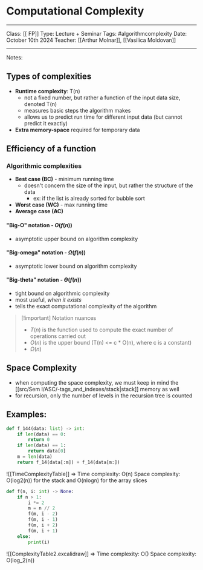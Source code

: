 # Computational Complexity
---
Class: [[ FP]]
Type: Lecture + Seminar
Tags: #algorithmcomplexity 
Date: October 10th 2024
Teacher: [[Arthur Molnar]], [[Vasilica Moldovan]]
___
Notes:
## Types of complexities
- **Runtime complexity**: T(n)
	 - not a fixed number, but rather a function of the input data size, denoted T(n)
	- measures basic steps the algorithm makes
	- allows us to predict run time for different input data (but cannot predict it exactly)
- **Extra memory-space** required for temporary data
## Efficiency of a function 
### Algorithmic complexities
- **Best case (BC)** - minimum running time
	- doesn't concern the size of the input, but rather the structure of the data
		- ex: if the list is already sorted for bubble sort 
- **Worst case (WC)** - max running time
- **Average case (AC)**
#### "Big-O" notation - $O(f(n))$
- asymptotic upper bound on algorithm complexity
#### "Big-omega" notation - $\Omega(f(n))$
- asymptotic lower bound on algorithm complexity
#### "Big-theta" notation - $\Theta(f(n))$
- tight bound on algorithmic complexity
- most useful, *when it exists*
- tells the exact computational complexity of the algorithm 

>[!important] Notation nuances
> - $T(n)$ is the function used to compute the exact number of operations carried out 
> - $O(n)$ is the upper bound (T(n) <= c * O(n), where c is a constant)
> - $\Omega(n)$ 
## Space Complexity
- when computing the space complexity, we must keep in mind the [[src/Sem I/ASC/-tags_and_indexes/stack|stack]] memory as well 
- for recursion, only the number of levels in the recursion tree is counted

## Examples: 
```python
def f_144(data: list) -> int:
	if len(data) == 0:
		return 0 
	if len(data) == 1:
		return data[0]
	m = len(data) 
	return f_14(data[:m]) + f_14(data[m:])
```
![[TimeComplexityTable]]
=>    Time complexity: O(n)
    Space complexity: O(log2(n)) for the stack and O(nlogn) for the array slices 

```python
def f(n, i: int) -> None:
	if n > 1:
		i *= 2
		m = n // 2 
		f(m, i - 2)
		f(m, i - 1)
		f(m, i + 2)
		f(m, i + 1)
	else: 
		print(i)
```

![[ComplexityTable2.excalidraw]]
=>    Time complexity: O()
	Space complexity: O(log_2(n))